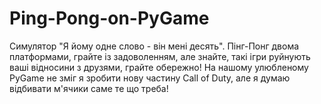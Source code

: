 # Ping-Pong-on-PyGame
Симулятор "Я йому одне слово - він мені десять".
Пінг-Понг двома платформами, грайте із задоволенням, але знайте, такі ігри руйнують ваші відносини з друзями, грайте обережно!
На нашому улюбленому PyGame не зміг я зробити нову частину Call of Duty, але я думаю відбивати м'ячики саме те що треба!
